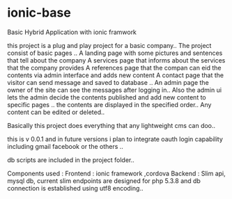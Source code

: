 # ionic-base
Basic Hybrid Application with ionic framwork

this project is a plug and play project for a basic company..
The project consist of basic pages ..
A landing page with some pictures and sentences that tell about the company
A services page that informs about the services that the company provides
A references page that  the compan can eid the contents via admin interface and adds new content 
A contact page that the visitor can send message  and saved to database ..
An admin page the owner of the site can see the messages after logging in.. Also the admin ui lets the admin decide the contents 
published and add new content to specific pages .. the contents are displayed in the specified order..
Any content can be edited or deleted..


Basically this project does everything that any lightweight cms can doo..

this is v 0.0.1 and in future versions i plan to integrate oauth login capability including gmail facebook or the others ..


db scripts are included in the project folder..


Components used :
Frontend : ionic framework ,cordova
Backend : Slim api, mysql db, current slim endpoints are designed for php 5.3.8 and db connection is established using utf8 encoding..

